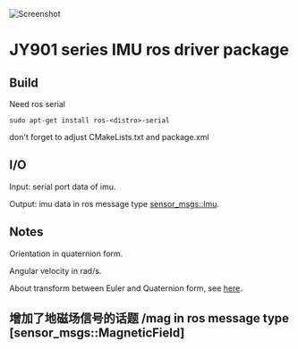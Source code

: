 ![Screenshot](/jy901.png)

# JY901 series IMU ros driver package

## Build
Need ros serial
```
sudo apt-get install ros-<distro>-serial
```
don't forget to adjust CMakeLists.txt and package.xml

## I/O
Input: serial port data of imu.

Output: imu data in ros message type [sensor_msgs::Imu](http://docs.ros.org/jade/api/sensor_msgs/html/msg/Imu.html).

## Notes
Orientation in quaternion form.

Angular velocity in rad/s.

About transform between Euler and Quaternion form, see [here](http://blog.csdn.net/sun19890716/article/details/52104507).


## 增加了地磁场信号的话题  /mag  in ros message type [sensor_msgs::MagneticField]
